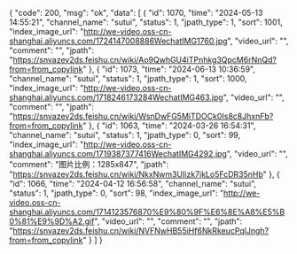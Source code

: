 {
    "code": 200,
    "msg": "ok",
    "data": [
        {
            "id": 1070,
            "time": "2024-05-13 14:55:21",
            "channel_name": "sutui",
            "status": 1,
            "jpath_type": 1,
            "sort": 1001,
            "index_image_url": "http://we-video.oss-cn-shanghai.aliyuncs.com/1724147008886WechatIMG1760.jpg",
            "video_url": "",
            "comment": "",
            "jpath": "https://snvazev2ds.feishu.cn/wiki/Ao9QwhGU4iTPnhkg3QpcM6rNnQd?from=from_copylink"
        },
        {
            "id": 1073,
            "time": "2024-06-13 10:36:59",
            "channel_name": "sutui",
            "status": 1,
            "jpath_type": 1,
            "sort": 1000,
            "index_image_url": "http://we-video.oss-cn-shanghai.aliyuncs.com/1718246173284WechatIMG463.jpg",
            "video_url": "",
            "comment": "",
            "jpath": "https://snvazev2ds.feishu.cn/wiki/WsnDwFG5MiTDOCk0Is8c8JhxnFb?from=from_copylink"
        },
        {
            "id": 1063,
            "time": "2024-03-26 16:54:31",
            "channel_name": "sutui",
            "status": 1,
            "jpath_type": 0,
            "sort": 99,
            "index_image_url": "http://we-video.oss-cn-shanghai.aliyuncs.com/1719387377416WechatIMG4292.jpg",
            "video_url": "",
            "comment": "图片比例：1285x847",
            "jpath": "https://snvazev2ds.feishu.cn/wiki/NkxNwm3UIizk7jkLo5FcDR35nHb"
        },
        {
            "id": 1066,
            "time": "2024-04-12 16:56:58",
            "channel_name": "sutui",
            "status": 1,
            "jpath_type": 0,
            "sort": 98,
            "index_image_url": "http://we-video.oss-cn-shanghai.aliyuncs.com/1714123576870%E9%80%9F%E6%8E%A8%E5%B0%81%E9%9D%A2.gif",
            "video_url": "",
            "comment": "",
            "jpath": "https://snvazev2ds.feishu.cn/wiki/NVFNwHB55iHf6NkRkeucPqlJngh?from=from_copylink"
        }
    ]
}
